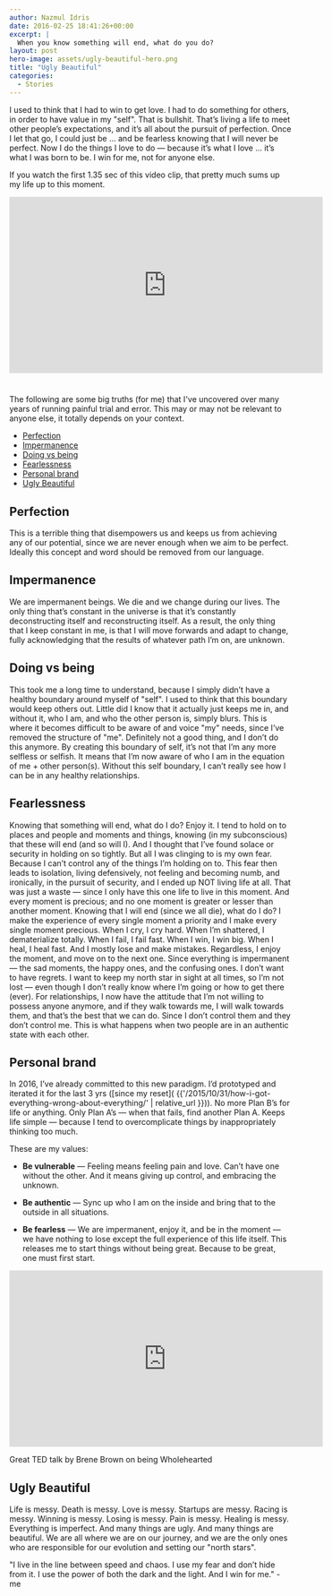 ```yaml
---
author: Nazmul Idris
date: 2016-02-25 18:41:26+00:00
excerpt: |
  When you know something will end, what do you do?
layout: post
hero-image: assets/ugly-beautiful-hero.png
title: "Ugly Beautiful"
categories:
  - Stories
---
```


I used to think that I had to win to get love. I had to do something for others, in order to have
value in my "self". That is bullshit. That’s living a life to meet other people’s expectations, and
it’s all about the pursuit of perfection. Once I let that go, I could just be ... and be fearless
knowing that I will never be perfect. Now I do the things I love to do — because it’s what I love
... it’s what I was born to be. I win for me, not for anyone else.

If you watch the first 1.35 sec of this video clip, that pretty much sums up my life up to this
moment.

<div class="videoWrapper">
    <iframe 
        width="560" height="315" 
        src="https://www.youtube-nocookie.com/embed/IzkrKfk4kYE" frameborder="0" 
        allow="accelerometer; autoplay; encrypted-media; gyroscope; picture-in-picture" allowfullscreen>
    </iframe>
</div>

<p style="padding-top:8pt;"></p>

The following are some big truths (for me) that I've uncovered over many years of running painful
trial and error. This may or may not be relevant to anyone else, it totally depends on your context.

<!-- START doctoc generated TOC please keep comment here to allow auto update -->
<!-- DON'T EDIT THIS SECTION, INSTEAD RE-RUN doctoc TO UPDATE -->

- [Perfection](#perfection)
- [Impermanence](#impermanence)
- [Doing vs being](#doing-vs-being)
- [Fearlessness](#fearlessness)
- [Personal brand](#personal-brand)
- [Ugly Beautiful](#ugly-beautiful)

<!-- END doctoc generated TOC please keep comment here to allow auto update -->

## Perfection

This is a terrible thing that disempowers us and keeps us from achieving any of our potential, since
we are never enough when we aim to be perfect. Ideally this concept and word should be removed from
our language.

## Impermanence

We are impermanent beings. We die and we change during our lives. The only thing that’s constant in
the universe is that it’s constantly deconstructing itself and reconstructing itself. As a result,
the only thing that I keep constant in me, is that I will move forwards and adapt to change, fully
acknowledging that the results of whatever path I’m on, are unknown.

## Doing vs being

This took me a long time to understand, because I simply didn’t have a healthy boundary around
myself of "self". I used to think that this boundary would keep others out. Little did I know that
it actually just keeps me in, and without it, who I am, and who the other person is, simply blurs.
This is where it becomes difficult to be aware of and voice "my" needs, since I’ve removed the
structure of "me". Definitely not a good thing, and I don’t do this anymore. By creating this
boundary of self, it’s not that I’m any more selfless or selfish. It means that I’m now aware of who
I am in the equation of me + other person(s). Without this self boundary, I can’t really see how I
can be in any healthy relationships.

## Fearlessness

Knowing that something will end, what do I do? Enjoy it. I tend to hold on to places and people and
moments and things, knowing (in my subconscious) that these will end (and so will I). And I thought
that I’ve found solace or security in holding on so tightly. But all I was clinging to is my own
fear. Because I can’t control any of the things I’m holding on to. This fear then leads to
isolation, living defensively, not feeling and becoming numb, and ironically, in the pursuit of
security, and I ended up NOT living life at all. That was just a waste — since I only have this one
life to live in this moment. And every moment is precious; and no one moment is greater or lesser
than another moment. Knowing that I will end (since we all die), what do I do? I make the experience
of every single moment a priority and I make every single moment precious. When I cry, I cry hard.
When I’m shattered, I dematerialize totally. When I fail, I fail fast. When I win, I win big. When I
heal, I heal fast. And I mostly lose and make mistakes. Regardless, I enjoy the moment, and move on
to the next one. Since everything is impermanent — the sad moments, the happy ones, and the
confusing ones. I don’t want to have regrets. I want to keep my north star in sight at all times, so
I’m not lost — even though I don’t really know where I’m going or how to get there (ever). For
relationships, I now have the attitude that I’m not willing to possess anyone anymore, and if they
walk towards me, I will walk towards them, and that’s the best that we can do. Since I don’t control
them and they don’t control me. This is what happens when two people are in an authentic state with
each other.

## Personal brand

In 2016, I’ve already committed to this new paradigm. I’d prototyped and iterated it for the last 3
yrs ([since my reset](
{{'/2015/10/31/how-i-got-everything-wrong-about-everything/' | relative_url }})). No more Plan B’s
for life or anything. Only Plan A’s — when that fails, find another Plan A. Keeps life simple —
because I tend to overcomplicate things by inappropriately thinking too much.

These are my values:

- **Be vulnerable**​ — Feeling means feeling pain and love. Can’t have one without the other. And it
  means giving up control, and embracing the unknown.

- **​Be authentic**​ — Sync up who I am on the inside and bring that to the outside in all
  situations.

- **Be fearless**​ — We are impermanent, enjoy it, and be in the moment — we have nothing to lose
  except the full experience of this life itself. This releases me to start things without being
  great. Because to be great, one must first start.

<div class="videoWrapper">
    <iframe 
        width="560" height="315" 
        src="https://www.youtube-nocookie.com/embed/iCvmsMzlF7o" frameborder="0" 
        allow="accelerometer; autoplay; encrypted-media; gyroscope; picture-in-picture" allowfullscreen>
    </iframe>
</div>
<p class="caption">Great TED talk by Brene Brown on being Wholehearted</p>

## Ugly Beautiful

Life is messy. Death is messy. Love is messy. Startups are messy. Racing is messy. Winning is messy.
Losing is messy. Pain is messy. Healing is messy. Everything is imperfect. And many things are ugly.
And many things are beautiful. We are all where we are on our journey, and we are the only ones who
are responsible for our evolution and setting our "north stars".

<p class="big-quote"> "I live in the line between speed and chaos. I use my fear
and don’t hide from it. I use the power of both the dark and the light. And I
win for me." - me</p>
